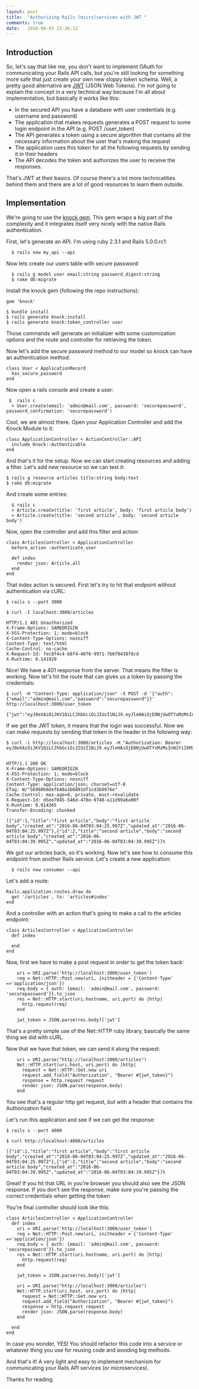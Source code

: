 ```yaml
---
layout: post
title:  "Authorizing Rails (micro)services with JWT "
comments: true
date:   2016-06-03 23:36:12
---
```


## Introduction

So, let's say that like me, you don't want to implement OAuth for communicating
your Rails API calls, but you're still looking for something more safe that just
create your own new sloppy token schema.
Well, a pretty good alternative are [JWT](https://jwt.io/) (JSON Web Tokens).
I'm not going to explain the concept in a very technical way because I'm all
about implementation, but basically it works like this:

  - In the secured API you have a database with user credentials (e.g. username and password)
  - The application that makes requests generates a POST request to some login endpoint in the API (e.g. POST /user_token)
  - The API generates a token using a secure algorithm that contains all the necessary information about the user that's making the request
  - The application uses this token for all the following requests by sending it in their headers
  - The API decodes the token and authorizes the user to receive the responses.

That's JWT at their basics. Of course there's a lot more technicalities behind them
and there are a lot of good resources to learn them outside.

## Implementation

We're going to use the [knock gem](https://github.com/nsarno/knock). This gem
wraps a big part of the complexity and it integrates itself very nicely with the native
Rails authentication.

First, let's generate an API. I'm using ruby 2.3.1 and Rails 5.0.0.rc1:

```
  $ rails new my_api --api
```

Now lets create our users table with secure password:

```
  $ rails g model user email:string password_digest:string
  $ rake db:migrate
```

Install the knock gem (following the repo instructions):

```
gem 'knock'
```

```
$ bundle install
$ rails generate knock:install
$ rails generate knock:token_controller user
```

Those commands will generate an initializer with some customization options and
the route and controller for retrieving the token.

Now let's add the secure password method to our model so knock can have an
authentication method:

```
class User < ApplicationRecord
  has_secure_password
end
```

Now open a rails console and create a user:

```
 $  rails c
  > User.create(email: 'admin@mail.com', password: 'securepassword', password_confirmation: 'securepassword')
```

Cool, we are almost there. Open your Application Controller and add the Knock
Module to it:

```
class ApplicationController < ActionController::API
  include Knock::Authenticable
end
```

And that's it for the setup. Now we can start creating resources and
adding a filter. Let's add new resource so we can test it:

```
$ rails g resource articles title:string body:text
$ rake db:migrate
```

And create some entries:

```
  $ rails c
  > Article.create(title: 'first article', body: 'first article body')
  > Article.create(title: 'second article', body: 'second article body')
```

Now, open the controller and add this filter and action:

```
class ArticlesController < ApplicationController
  before_action :authenticate_user

  def index
    render json: Article.all
  end
end
```

That index action is secured. First let's try to hit that endpoint
without authentication via cURL:

```
$ rails s --port 3000
```

```
$ curl -I localhost:3000/articles

HTTP/1.1 401 Unauthorized
X-Frame-Options: SAMEORIGIN
X-XSS-Protection: 1; mode=block
X-Content-Type-Options: nosniff
Content-Type: text/html
Cache-Control: no-cache
X-Request-Id: fec8f4c4-b8f4-40f6-9971-7b6f0438f8cd
X-Runtime: 0.141929
```

Nice! We have a 401 response from the server. That means the filter is working.
Now let's hit the route that can gives us a token by passing the credentials:

```
$ curl -H "Content-Type: application/json" -X POST -d '{"auth":{"email":"admin@mail.com","password":"securepassword"}}' http://localhost:3000/user_token

{"jwt":"eyJ0eXAiOiJKV1QiLCJhbGciOiJIUzI1NiJ9.eyJleHAiOjE0NjUwOTYxMzMsInN1YiI6MX0.e9yeOf_Ik8UBE2dKlNpMu2s6AzxvzcGxw2mVj9vUjYI"}%
```

If we get the JWT token, it means that the login was successful. Now we can make
requests by sending that token in the header in the following way:

```
$ curl -i http://localhost:3000/articles -H "Authorization: Bearer eyJ0eXAiOiJKV1QiLCJhbGciOiJIUzI1NiJ9.eyJleHAiOjE0NjUwOTYxMzMsInN1YiI6MX0.e9yeOf_Ik8UBE2dKlNpMu2s6AzxvzcGxw2mVj9vUjYI"


HTTP/1.1 200 OK
X-Frame-Options: SAMEORIGIN
X-XSS-Protection: 1; mode=block
X-Content-Type-Options: nosniff
Content-Type: application/json; charset=utf-8
ETag: W/"56960b8def640a1b6091df1cd3b0976e"
Cache-Control: max-age=0, private, must-revalidate
X-Request-Id: d5ee7045-546d-478e-9748-a11d99a6a00f
X-Runtime: 0.014365
Transfer-Encoding: chunked

[{"id":1,"title":"first article","body":"first article body","created_at":"2016-06-04T03:04:25.997Z","updated_at":"2016-06-04T03:04:25.997Z"},{"id":2,"title":"second article","body":"second article body","created_at":"2016-06-04T03:04:39.995Z","updated_at":"2016-06-04T03:04:39.995Z"}]%
```

We got our articles back, so it's working. Now let's see how to
consume this endpoint from another Rails service. Let's
create a new application:

```
  $ rails new consumer --api
```

Let's add a route:

```
Rails.application.routes.draw do
  get '/articles', to: 'articles#index'
end
```

And a controller with an action that's going to make a call to the articles endpoint:

```
class ArticlesController < ApplicationController
  def index

  end
end
```

Now, first we have to make a post request in order to get the token back:

```
    uri = URI.parse('http://localhost:3000/user_token')
    req = Net::HTTP::Post.new(uri, initheader = {'Content-Type' =>'application/json'})
    req.body = { auth: {email: 'admin@mail.com', password: 'securepassword'}}.to_json
    res = Net::HTTP.start(uri.hostname, uri.port) do |http|
      http.request(req)
    end

    jwt_token = JSON.parse(res.body)['jwt']
```

That's a pretty simple use of the Net::HTTP ruby library, basically the same
thing we did with cURL.

Now that we have that token, we can send it along the request:

```
    uri = URI.parse("http://localhost:3000/articles")
    Net::HTTP.start(uri.host, uri.port) do |http|
      request = Net::HTTP::Get.new uri
      request.add_field("Authorization", "Bearer #{jwt_token}")
      response = http.request request
      render json: JSON.parse(response.body)
    end
```

You see that's a regular http get request, but with a header that contains
the Authorization field.

Let's run this application and see if we can get the response:

```
$ rails s --port 4000
```

```
$ curl http://localhost:4000/articles

[{"id":1,"title":"first article","body":"first article body","created_at":"2016-06-04T03:04:25.997Z","updated_at":"2016-06-04T03:04:25.997Z"},{"id":2,"title":"second article","body":"second article body","created_at":"2016-06-04T03:04:39.995Z","updated_at":"2016-06-04T03:04:39.995Z"}]%
```

Great! If you hit that URL in you're browser you should also see the JSON response.
If you don't see the response, make sure you're passing the correct credentials when getting the token

You're final controller should look like this:

```
class ArticlesController < ApplicationController
  def index
    uri = URI.parse('http://localhost:3000/user_token')
    req = Net::HTTP::Post.new(uri, initheader = {'Content-Type' =>'application/json'})
    req.body = { auth: {email: 'admin@mail.com', password: 'securepassword'}}.to_json
    res = Net::HTTP.start(uri.hostname, uri.port) do |http|
      http.request(req)
    end

    jwt_token = JSON.parse(res.body)['jwt']

    uri = URI.parse("http://localhost:3000/articles")
    Net::HTTP.start(uri.host, uri.port) do |http|
      request = Net::HTTP::Get.new uri
      request.add_field("Authorization", "Bearer #{jwt_token}")
      response = http.request request
      render json: JSON.parse(response.body)
    end

  end
end
```

In case you wonder, YES! You should refactor this code into a service
or whatever thing you use for reusing code and avoiding big methods.

And that's it! A very light and easy to implement mechanism for communicating
your Rails API services (or microservices).

Thanks for reading.
